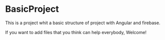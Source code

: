 # BasicProject
This is a project whit a basic structure of project with Angular and firebase.

If you want to add files that you think can help everybody, Welcome!
